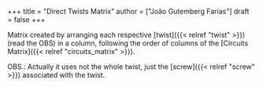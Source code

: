 +++
title = "Direct Twists Matrix"
author = ["João Gutemberg Farias"]
draft = false
+++

Matrix created by arranging each respective [twist]({{< relref "twist" >}}) (read the OBS) in a column, following the order of columns of the [Circuits Matrix]({{< relref "circuits_matrix" >}}).

OBS.: Actually it uses not the whole twist, just the [screw]({{< relref "screw" >}}) associated with the twist.
